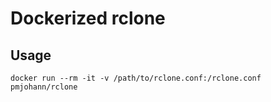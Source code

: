 # Dockerized rclone

## Usage

```
docker run --rm -it -v /path/to/rclone.conf:/rclone.conf pmjohann/rclone
```
